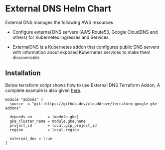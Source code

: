 # External DNS Helm Chart

External DNS manages the following AWS resources
- Configure external DNS servers (AWS Route53, Google CloudDNS and others) for Kubernetes Ingresses and Services.

- ExternalDNS is a Kubernetes addon that configures public DNS servers with information about exposed Kubernetes services to make them discoverable.

## Installation
Below terraform script shows how to use External DNS Terraform Addon, A complete example is also given [here](https://github.com/clouddrove/terraform-helm-eks-addons/blob/master/_examples/complete/main.tf).
```hcl
module "addons" {
  source  = "git::https://github.dev/clouddrove/terraform-google-gke-addons"
  
  depends_on       = [module.gke]
  gke_cluster_name = module.gke.name
  project_id       = local.gcp_project_id
  region           = local.region

  external_dns = true
}
```